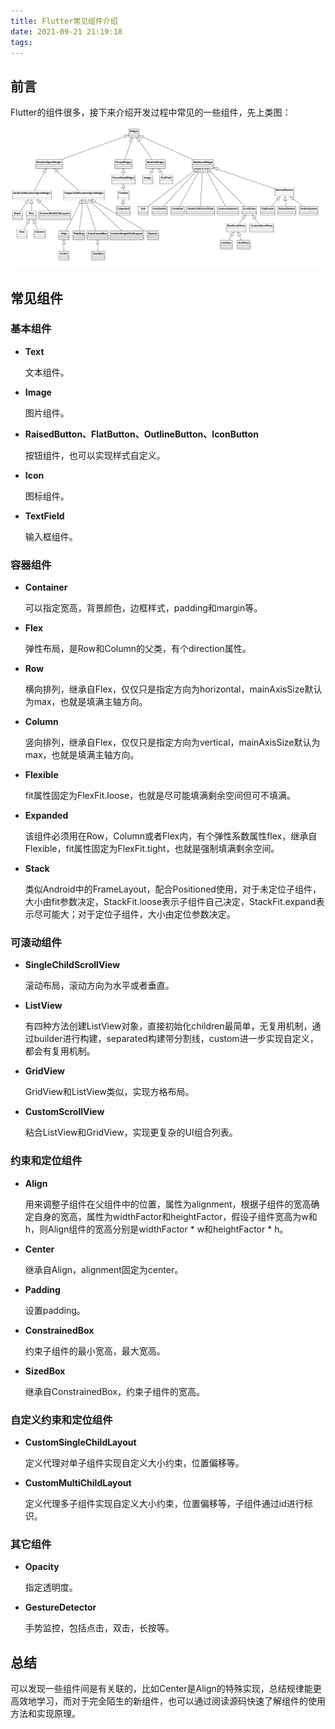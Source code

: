 ```yaml
---
title: Flutter常见组件介绍
date: 2021-09-21 21:19:18
tags:
---
```


## 前言

Flutter的组件很多，接下来介绍开发过程中常见的一些组件，先上类图：

![](/images/flutter_1.jpg)

## 常见组件

### 基本组件

* **Text**

	文本组件。
	
* **Image**

	图片组件。
	
* **RaisedButton、FlatButton、OutlineButton、IconButton**

	按钮组件，也可以实现样式自定义。
	
* **Icon**

	图标组件。
	
* **TextField**

	输入框组件。

### 容器组件

* **Container**

	可以指定宽高，背景颜色，边框样式，padding和margin等。
	
* **Flex**	
	
	弹性布局，是Row和Column的父类，有个direction属性。
	
* **Row**

	横向排列，继承自Flex，仅仅只是指定方向为horizontal，mainAxisSize默认为max，也就是填满主轴方向。

* **Column**

	竖向排列，继承自Flex，仅仅只是指定方向为vertical，mainAxisSize默认为max，也就是填满主轴方向。
	
* **Flexible**
	
	fit属性固定为FlexFit.loose，也就是尽可能填满剩余空间但可不填满。
	
* **Expanded**

	该组件必须用在Row，Column或者Flex内，有个弹性系数属性flex，继承自Flexible，fit属性固定为FlexFit.tight，也就是强制填满剩余空间。

* **Stack**

	类似Android中的FrameLayout，配合Positioned使用，对于未定位子组件，大小由fit参数决定，StackFit.loose表示子组件自己决定，StackFit.expand表示尽可能大；对于定位子组件，大小由定位参数决定。

### 可滚动组件

* **SingleChildScrollView**

	滚动布局，滚动方向为水平或者垂直。
	
* **ListView**

	有四种方法创建ListView对象，直接初始化children最简单，无复用机制，通过builder进行构建，separated构建带分割线，custom进一步实现自定义，都会有复用机制。

* **GridView**

	GridView和ListView类似，实现方格布局。

* **CustomScrollView**

	粘合ListView和GridView，实现更复杂的UI组合列表。

### 约束和定位组件

* **Align**

	用来调整子组件在父组件中的位置，属性为alignment，根据子组件的宽高确定自身的宽高，属性为widthFactor和heightFactor，假设子组件宽高为w和h，则Align组件的宽高分别是widthFactor * w和heightFactor * h。
	
* **Center**

	继承自Align，alignment固定为center。

* **Padding**

	设置padding。
	
* **ConstrainedBox**

	约束子组件的最小宽高，最大宽高。
	
* **SizedBox**

	继承自ConstrainedBox，约束子组件的宽高。

### 自定义约束和定位组件

* **CustomSingleChildLayout**

	定义代理对单子组件实现自定义大小约束，位置偏移等。

* **CustomMultiChildLayout**

	定义代理多子组件实现自定义大小约束，位置偏移等，子组件通过id进行标识。
	
### 其它组件

* **Opacity**

	指定透明度。

* **GestureDetector**

	手势监控，包括点击，双击，长按等。
	
## 总结

可以发现一些组件间是有关联的，比如Center是Align的特殊实现，总结规律能更高效地学习，而对于完全陌生的新组件，也可以通过阅读源码快速了解组件的使用方法和实现原理。
